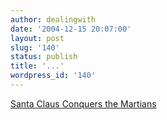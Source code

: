 ```yaml
---
author: dealingwith
date: '2004-12-15 20:07:00'
layout: post
slug: '140'
status: publish
title: '...'
wordpress_id: '140'
---
```


[Santa Claus Conquers the Martians][1]

   [1]: http://www.imdb.com/title/tt0058548/

